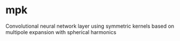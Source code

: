 # mpk
Convolutional neural network layer using symmetric kernels based on multipole expansion with spherical harmonics
